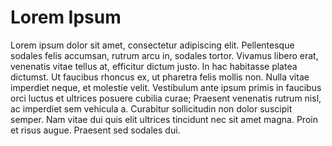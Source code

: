 # Lorem Ipsum

Lorem ipsum dolor sit amet, consectetur adipiscing elit. Pellentesque sodales felis accumsan, rutrum arcu in, sodales tortor. Vivamus libero erat, venenatis vitae tellus at, efficitur dictum justo. In hac habitasse platea dictumst. Ut faucibus rhoncus ex, ut pharetra felis mollis non. Nulla vitae imperdiet neque, et molestie velit. Vestibulum ante ipsum primis in faucibus orci luctus et ultrices posuere cubilia curae; Praesent venenatis rutrum nisl, ac imperdiet sem vehicula a. Curabitur sollicitudin non dolor suscipit semper. Nam vitae dui quis elit ultrices tincidunt nec sit amet magna. Proin et risus augue. Praesent sed sodales dui.